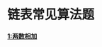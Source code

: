 # 链表常见算法题
#### [1:两数相加](https://github.com/Carpe-Wang/Interview/blob/main/%E6%95%B0%E6%8D%AE%E7%BB%93%E6%9E%84/%E9%93%BE%E8%A1%A8/%E4%B8%A4%E6%95%B0%E7%9B%B8%E5%8A%A0.md)

